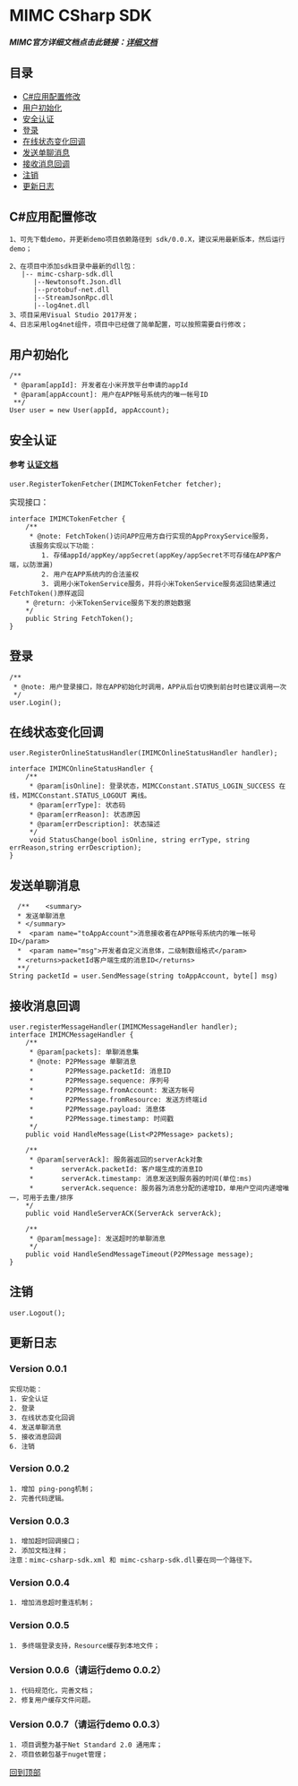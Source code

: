 # MIMC CSharp SDK

##### MIMC官方详细文档点击此链接：[详细文档](https://github.com/Xiaomi-mimc/operation-manual)

## 目录
* [C#应用配置修改](#C#应用配置修改)
* [用户初始化](#用户初始化)
* [安全认证](#安全认证)
* [登录](#登录)
* [在线状态变化回调](#在线状态变化回调)
* [发送单聊消息](#发送单聊消息)
* [接收消息回调](#接收消息回调)
* [注销](#注销)
* [更新日志](#更新日志)
## C#应用配置修改
```
1、可先下载demo，并更新demo项目依赖路径到 sdk/0.0.X，建议采用最新版本，然后运行demo；

2、在项目中添加sdk目录中最新的dll包：
   |-- mimc-csharp-sdk.dll
      |--Newtonsoft.Json.dll
      |--protobuf-net.dll
      |--StreamJsonRpc.dll
      |--log4net.dll
3、项目采用Visual Studio 2017开发；
4、日志采用log4net组件，项目中已经做了简单配置，可以按照需要自行修改；
```

## 用户初始化

``` 
/**
 * @param[appId]: 开发者在小米开放平台申请的appId
 * @param[appAccount]: 用户在APP帐号系统内的唯一帐号ID
 **/
User user = new User(appId, appAccount);
```

## 安全认证
#### 参考 [认证文档](https://github.com/Xiaomi-mimc/operation-manual#%E5%AE%89%E5%85%A8%E8%AE%A4%E8%AF%81) 
``` 
user.RegisterTokenFetcher(IMIMCTokenFetcher fetcher); 
```
实现接口：
```
interface IMIMCTokenFetcher {
	/**	 
	 * @note: FetchToken()访问APP应用方自行实现的AppProxyService服务，
	 该服务实现以下功能：
		1. 存储appId/appKey/appSecret(appKey/appSecret不可存储在APP客户端，以防泄漏)
		2. 用户在APP系统内的合法鉴权
		3. 调用小米TokenService服务，并将小米TokenService服务返回结果通过FetchToken()原样返回
	* @return: 小米TokenService服务下发的原始数据
	*/
	public String FetchToken();
}
```

## 登录

``` 
/**
 * @note: 用户登录接口，除在APP初始化时调用，APP从后台切换到前台时也建议调用一次
 */ 
user.Login();
```

## 在线状态变化回调

``` 
user.RegisterOnlineStatusHandler(IMIMCOnlineStatusHandler handler);

interface IMIMCOnlineStatusHandler {
    /**
　　　* @param[isOnline]: 登录状态，MIMCConstant.STATUS_LOGIN_SUCCESS 在线，MIMCConstant.STATUS_LOGOUT 离线。
　　　* @param[errType]: 状态码
　　　* @param[errReason]: 状态原因
　　　* @param[errDescription]: 状态描述
     */
     void StatusChange(bool isOnline, string errType, string errReason,string errDescription);
}
```

## 发送单聊消息

```  
  /**	 <summary>
  * 发送单聊消息
  * </summary>
  *  <param name="toAppAccount">消息接收者在APP帐号系统内的唯一帐号ID</param>
  *  <param name="msg">开发者自定义消息体，二级制数组格式</param>
  * <returns>packetId客户端生成的消息ID</returns>
  **/
String packetId = user.SendMessage(string toAppAccount, byte[] msg)
```



## 接收消息回调

```  
user.registerMessageHandler(IMIMCMessageHandler handler);
interface IMIMCMessageHandler {
	/**
	 * @param[packets]: 单聊消息集
	 * @note: P2PMessage 单聊消息
	 *        P2PMessage.packetId: 消息ID
	 *        P2PMessage.sequence: 序列号
	 *        P2PMessage.fromAccount: 发送方帐号
	 *        P2PMessage.fromResource: 发送方终端id
	 *        P2PMessage.payload: 消息体
	 *        P2PMessage.timestamp: 时间戳
	 */
	public void HandleMessage(List<P2PMessage> packets);  
	
	/**
	 * @param[serverAck]: 服务器返回的serverAck对象
	 *       serverAck.packetId: 客户端生成的消息ID
	 *       serverAck.timestamp: 消息发送到服务器的时间(单位:ms)
	 *       serverAck.sequence: 服务器为消息分配的递增ID，单用户空间内递增唯一，可用于去重/排序
	*/ 
	public void HandleServerACK(ServerAck serverAck);
	
	/**
	 * @param[message]: 发送超时的单聊消息
	 */
	public void HandleSendMessageTimeout(P2PMessage message);
}
```

## 注销

```  
user.Logout();
```
## 更新日志

### Version 0.0.1
```
实现功能：
1. 安全认证
2. 登录
3. 在线状态变化回调
4. 发送单聊消息
5. 接收消息回调
6. 注销
```
### Version 0.0.2
```
1. 增加 ping-pong机制；
2. 完善代码逻辑。
```
### Version 0.0.3
```
1. 增加超时回调接口；
2. 添加文档注释；
注意：mimc-csharp-sdk.xml 和 mimc-csharp-sdk.dll要在同一个路径下。
```
### Version 0.0.4
```
1. 增加消息超时重连机制；
```
### Version 0.0.5
```
1. 多终端登录支持，Resource缓存到本地文件；
```
### Version 0.0.6（请运行demo 0.0.2）
```
1. 代码规范化，完善文档；
2. 修复用户缓存文件问题。
```
### Version 0.0.7（请运行demo 0.0.3）
```
1. 项目调整为基于Net Standard 2.0 通用库；
2. 项目依赖包基于nuget管理；
```
[回到顶部](#readme)




